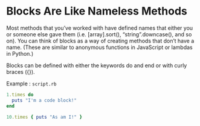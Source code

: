 # Blocks Are Like Nameless Methods
Most methods that you’ve worked with have defined names that either you or someone else gave them (i.e. [array].sort(), “string”.downcase(), and so on). You can think of blocks as a way of creating methods that don’t have a name. (These are similar to anonymous functions in JavaScript or lambdas in Python.)

Blocks can be defined with either the keywords do and end or with curly braces ({}).

Example :
```script.rb```
```rb
1.times do
  puts "I'm a code block!"
end

10.times { puts "As am I!" }
```
